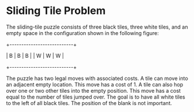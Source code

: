 # Sliding Tile Problem

The sliding-tile puzzle consists of three black tiles, three white tiles,
and an empty space in the configuration shown in the following figure:

 +---------------------------+
 
 | B | B | B |    | W | W | W |
 
 +---------------------------+
 
 
The puzzle has two legal moves with associated costs. A tile can move into
an adjacent empty location. This move has a cost of 1. A tile can also hop
over one or two other tiles into the empty position. This move has a cost
equal to the number of tiles jumped over. The goal is to have all white
tiles to the left of all black tiles. The position of the blank is not
important.
